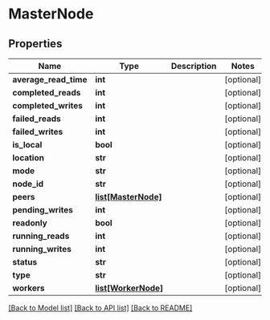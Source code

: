 # MasterNode

## Properties
Name | Type | Description | Notes
------------ | ------------- | ------------- | -------------
**average_read_time** | **int** |  | [optional] 
**completed_reads** | **int** |  | [optional] 
**completed_writes** | **int** |  | [optional] 
**failed_reads** | **int** |  | [optional] 
**failed_writes** | **int** |  | [optional] 
**is_local** | **bool** |  | [optional] 
**location** | **str** |  | [optional] 
**mode** | **str** |  | [optional] 
**node_id** | **str** |  | [optional] 
**peers** | [**list[MasterNode]**](MasterNode.md) |  | [optional] 
**pending_writes** | **int** |  | [optional] 
**readonly** | **bool** |  | [optional] 
**running_reads** | **int** |  | [optional] 
**running_writes** | **int** |  | [optional] 
**status** | **str** |  | [optional] 
**type** | **str** |  | [optional] 
**workers** | [**list[WorkerNode]**](WorkerNode.md) |  | [optional] 

[[Back to Model list]](../../README.md#documentation-for-models) [[Back to API list]](../../README.md#documentation-for-api-endpoints) [[Back to README]](../../README.md)


